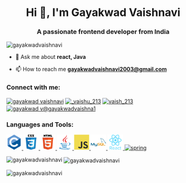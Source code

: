 <h1 align="center">Hi 👋, I'm Gayakwad Vaishnavi</h1>
<h3 align="center">A passionate frontend developer from India</h3>

<p align="left"> <img src="https://komarev.com/ghpvc/?username=gayakwadvaishnavi&label=Profile%20views&color=0e75b6&style=flat" alt="gayakwadvaishnavi" /> </p>

- 💬 Ask me about **react, Java**

- 📫 How to reach me **gayakwadvaishnavi2003@gmail.com**

<h3 align="left">Connect with me:</h3>
<p align="left">
<a href="https://linkedin.com/in/gayakwad vaishnavi" target="blank"><img align="center" src="https://raw.githubusercontent.com/rahuldkjain/github-profile-readme-generator/master/src/images/icons/Social/linked-in-alt.svg" alt="gayakwad vaishnavi" height="30" width="40" /></a>
<a href="https://instagram.com/_vaishu_213" target="blank"><img align="center" src="https://raw.githubusercontent.com/rahuldkjain/github-profile-readme-generator/master/src/images/icons/Social/instagram.svg" alt="_vaishu_213" height="30" width="40" /></a>
<a href="https://www.codechef.com/users/vaish_213" target="blank"><img align="center" src="https://cdn.jsdelivr.net/npm/simple-icons@3.1.0/icons/codechef.svg" alt="vaish_213" height="30" width="40" /></a>
<a href="https://www.hackerrank.com/gayakwad v@gayakwadvaishna1" target="blank"><img align="center" src="https://raw.githubusercontent.com/rahuldkjain/github-profile-readme-generator/master/src/images/icons/Social/hackerrank.svg" alt="gayakwad v@gayakwadvaishna1" height="30" width="40" /></a>
</p>

<h3 align="left">Languages and Tools:</h3>
<p align="left"> <a href="https://www.cprogramming.com/" target="_blank" rel="noreferrer"> <img src="https://raw.githubusercontent.com/devicons/devicon/master/icons/c/c-original.svg" alt="c" width="40" height="40"/> </a> <a href="https://www.w3schools.com/css/" target="_blank" rel="noreferrer"> <img src="https://raw.githubusercontent.com/devicons/devicon/master/icons/css3/css3-original-wordmark.svg" alt="css3" width="40" height="40"/> </a> <a href="https://www.w3.org/html/" target="_blank" rel="noreferrer"> <img src="https://raw.githubusercontent.com/devicons/devicon/master/icons/html5/html5-original-wordmark.svg" alt="html5" width="40" height="40"/> </a> <a href="https://www.java.com" target="_blank" rel="noreferrer"> <img src="https://raw.githubusercontent.com/devicons/devicon/master/icons/java/java-original.svg" alt="java" width="40" height="40"/> </a> <a href="https://developer.mozilla.org/en-US/docs/Web/JavaScript" target="_blank" rel="noreferrer"> <img src="https://raw.githubusercontent.com/devicons/devicon/master/icons/javascript/javascript-original.svg" alt="javascript" width="40" height="40"/> </a> <a href="https://www.mysql.com/" target="_blank" rel="noreferrer"> <img src="https://raw.githubusercontent.com/devicons/devicon/master/icons/mysql/mysql-original-wordmark.svg" alt="mysql" width="40" height="40"/> </a> <a href="https://reactjs.org/" target="_blank" rel="noreferrer"> <img src="https://raw.githubusercontent.com/devicons/devicon/master/icons/react/react-original-wordmark.svg" alt="react" width="40" height="40"/> </a> <a href="https://spring.io/" target="_blank" rel="noreferrer"> <img src="https://www.vectorlogo.zone/logos/springio/springio-icon.svg" alt="spring" width="40" height="40"/> </a> </p>

<p><img align="left" src="https://github-readme-stats.vercel.app/api/top-langs?username=gayakwadvaishnavi&show_icons=true&locale=en&layout=compact" alt="gayakwadvaishnavi" /></p>

<p>&nbsp;<img align="center" src="https://github-readme-stats.vercel.app/api?username=gayakwadvaishnavi&show_icons=true&locale=en" alt="gayakwadvaishnavi" /></p>

<p><img align="center" src="https://github-readme-streak-stats.herokuapp.com/?user=gayakwadvaishnavi&" alt="gayakwadvaishnavi" /></p>
